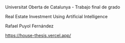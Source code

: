 Universitat Oberta de Catalunya - Trabajo final de grado

Real Estate Investment Using Artificial Intelligence

Rafael Puyol Fernández

https://house-thesis.vercel.app/
